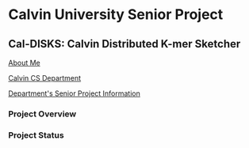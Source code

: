 # Calvin University Senior Project

## Cal-DISKS: Calvin Distributed K-mer Sketcher

[About Me](./about-me.md)

[Calvin CS Department](https://cs.calvin.edu)

[Department's Senior Project Information](https://cs.calvin.edu/courses/cs/396/index.html)

### Project Overview

### Project Status
